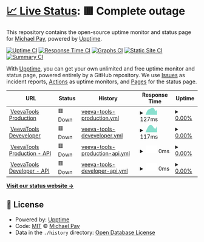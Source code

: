 # [📈 Live Status](https://MichaelVeevaPay.github.io/Trust.VeevaTools): <!--live status--> **🟥 Complete outage**

This repository contains the open-source uptime monitor and status page for [Michael Pay](https://www.veeva.com), powered by [Upptime](https://github.com/upptime/upptime).

[![Uptime CI](https://github.com/MichaelVeevaPay/Trust.VeevaTools/workflows/Uptime%20CI/badge.svg)](https://github.com/MichaelVeevaPay/Trust.VeevaTools/actions?query=workflow%3A%22Uptime+CI%22)
[![Response Time CI](https://github.com/MichaelVeevaPay/Trust.VeevaTools/workflows/Response%20Time%20CI/badge.svg)](https://github.com/MichaelVeevaPay/Trust.VeevaTools/actions?query=workflow%3A%22Response+Time+CI%22)
[![Graphs CI](https://github.com/MichaelVeevaPay/Trust.VeevaTools/workflows/Graphs%20CI/badge.svg)](https://github.com/MichaelVeevaPay/Trust.VeevaTools/actions?query=workflow%3A%22Graphs+CI%22)
[![Static Site CI](https://github.com/MichaelVeevaPay/Trust.VeevaTools/workflows/Static%20Site%20CI/badge.svg)](https://github.com/MichaelVeevaPay/Trust.VeevaTools/actions?query=workflow%3A%22Static+Site+CI%22)
[![Summary CI](https://github.com/MichaelVeevaPay/Trust.VeevaTools/workflows/Summary%20CI/badge.svg)](https://github.com/MichaelVeevaPay/Trust.VeevaTools/actions?query=workflow%3A%22Summary+CI%22)

With [Upptime](https://upptime.js.org), you can get your own unlimited and free uptime monitor and status page, powered entirely by a GitHub repository. We use [Issues](https://github.com/MichaelVeevaPay/Trust.VeevaTools/issues) as incident reports, [Actions](https://github.com/MichaelVeevaPay/Trust.VeevaTools/actions) as uptime monitors, and [Pages](https://MichaelVeevaPay.github.io/Trust.VeevaTools) for the status page.

<!--start: status pages-->
<!-- This summary is generated by Upptime (https://github.com/upptime/upptime) -->
<!-- Do not edit this manually, your changes will be overwritten -->
<!-- prettier-ignore -->
| URL | Status | History | Response Time | Uptime |
| --- | ------ | ------- | ------------- | ------ |
| <img alt="" src="https://icons.duckduckgo.com/ip3/cctools.veevaservices.com.ico" height="13"> [VeevaTools Production](https://cctools.veevaservices.com) | 🟥 Down | [veeva-tools-production.yml](https://github.com/MichaelVeevaPay/Trust.VeevaTools/commits/HEAD/history/veeva-tools-production.yml) | <details><summary><img alt="Response time graph" src="./graphs/veeva-tools-production/response-time-week.png" height="20"> 127ms</summary><br><a href="https://MichaelVeevaPay.github.io/Trust.VeevaTools/history/veeva-tools-production"><img alt="Response time 103" src="https://img.shields.io/endpoint?url=https%3A%2F%2Fraw.githubusercontent.com%2FMichaelVeevaPay%2FTrust.VeevaTools%2FHEAD%2Fapi%2Fveeva-tools-production%2Fresponse-time.json"></a><br><a href="https://MichaelVeevaPay.github.io/Trust.VeevaTools/history/veeva-tools-production"><img alt="24-hour response time 101" src="https://img.shields.io/endpoint?url=https%3A%2F%2Fraw.githubusercontent.com%2FMichaelVeevaPay%2FTrust.VeevaTools%2FHEAD%2Fapi%2Fveeva-tools-production%2Fresponse-time-day.json"></a><br><a href="https://MichaelVeevaPay.github.io/Trust.VeevaTools/history/veeva-tools-production"><img alt="7-day response time 127" src="https://img.shields.io/endpoint?url=https%3A%2F%2Fraw.githubusercontent.com%2FMichaelVeevaPay%2FTrust.VeevaTools%2FHEAD%2Fapi%2Fveeva-tools-production%2Fresponse-time-week.json"></a><br><a href="https://MichaelVeevaPay.github.io/Trust.VeevaTools/history/veeva-tools-production"><img alt="30-day response time 115" src="https://img.shields.io/endpoint?url=https%3A%2F%2Fraw.githubusercontent.com%2FMichaelVeevaPay%2FTrust.VeevaTools%2FHEAD%2Fapi%2Fveeva-tools-production%2Fresponse-time-month.json"></a><br><a href="https://MichaelVeevaPay.github.io/Trust.VeevaTools/history/veeva-tools-production"><img alt="1-year response time 102" src="https://img.shields.io/endpoint?url=https%3A%2F%2Fraw.githubusercontent.com%2FMichaelVeevaPay%2FTrust.VeevaTools%2FHEAD%2Fapi%2Fveeva-tools-production%2Fresponse-time-year.json"></a></details> | <details><summary><a href="https://MichaelVeevaPay.github.io/Trust.VeevaTools/history/veeva-tools-production">0.00%</a></summary><a href="https://MichaelVeevaPay.github.io/Trust.VeevaTools/history/veeva-tools-production"><img alt="All-time uptime 0.00%" src="https://img.shields.io/endpoint?url=https%3A%2F%2Fraw.githubusercontent.com%2FMichaelVeevaPay%2FTrust.VeevaTools%2FHEAD%2Fapi%2Fveeva-tools-production%2Fuptime.json"></a><br><a href="https://MichaelVeevaPay.github.io/Trust.VeevaTools/history/veeva-tools-production"><img alt="24-hour uptime 0.00%" src="https://img.shields.io/endpoint?url=https%3A%2F%2Fraw.githubusercontent.com%2FMichaelVeevaPay%2FTrust.VeevaTools%2FHEAD%2Fapi%2Fveeva-tools-production%2Fuptime-day.json"></a><br><a href="https://MichaelVeevaPay.github.io/Trust.VeevaTools/history/veeva-tools-production"><img alt="7-day uptime 0.00%" src="https://img.shields.io/endpoint?url=https%3A%2F%2Fraw.githubusercontent.com%2FMichaelVeevaPay%2FTrust.VeevaTools%2FHEAD%2Fapi%2Fveeva-tools-production%2Fuptime-week.json"></a><br><a href="https://MichaelVeevaPay.github.io/Trust.VeevaTools/history/veeva-tools-production"><img alt="30-day uptime 0.00%" src="https://img.shields.io/endpoint?url=https%3A%2F%2Fraw.githubusercontent.com%2FMichaelVeevaPay%2FTrust.VeevaTools%2FHEAD%2Fapi%2Fveeva-tools-production%2Fuptime-month.json"></a><br><a href="https://MichaelVeevaPay.github.io/Trust.VeevaTools/history/veeva-tools-production"><img alt="1-year uptime 0.00%" src="https://img.shields.io/endpoint?url=https%3A%2F%2Fraw.githubusercontent.com%2FMichaelVeevaPay%2FTrust.VeevaTools%2FHEAD%2Fapi%2Fveeva-tools-production%2Fuptime-year.json"></a></details>
| <img alt="" src="https://icons.duckduckgo.com/ip3/cctools-dev.veevaservices.com.ico" height="13"> [VeevaTools Deveveloper](https://cctools-dev.veevaservices.com) | 🟥 Down | [veeva-tools-deveveloper.yml](https://github.com/MichaelVeevaPay/Trust.VeevaTools/commits/HEAD/history/veeva-tools-deveveloper.yml) | <details><summary><img alt="Response time graph" src="./graphs/veeva-tools-deveveloper/response-time-week.png" height="20"> 117ms</summary><br><a href="https://MichaelVeevaPay.github.io/Trust.VeevaTools/history/veeva-tools-deveveloper"><img alt="Response time 93" src="https://img.shields.io/endpoint?url=https%3A%2F%2Fraw.githubusercontent.com%2FMichaelVeevaPay%2FTrust.VeevaTools%2FHEAD%2Fapi%2Fveeva-tools-deveveloper%2Fresponse-time.json"></a><br><a href="https://MichaelVeevaPay.github.io/Trust.VeevaTools/history/veeva-tools-deveveloper"><img alt="24-hour response time 101" src="https://img.shields.io/endpoint?url=https%3A%2F%2Fraw.githubusercontent.com%2FMichaelVeevaPay%2FTrust.VeevaTools%2FHEAD%2Fapi%2Fveeva-tools-deveveloper%2Fresponse-time-day.json"></a><br><a href="https://MichaelVeevaPay.github.io/Trust.VeevaTools/history/veeva-tools-deveveloper"><img alt="7-day response time 117" src="https://img.shields.io/endpoint?url=https%3A%2F%2Fraw.githubusercontent.com%2FMichaelVeevaPay%2FTrust.VeevaTools%2FHEAD%2Fapi%2Fveeva-tools-deveveloper%2Fresponse-time-week.json"></a><br><a href="https://MichaelVeevaPay.github.io/Trust.VeevaTools/history/veeva-tools-deveveloper"><img alt="30-day response time 100" src="https://img.shields.io/endpoint?url=https%3A%2F%2Fraw.githubusercontent.com%2FMichaelVeevaPay%2FTrust.VeevaTools%2FHEAD%2Fapi%2Fveeva-tools-deveveloper%2Fresponse-time-month.json"></a><br><a href="https://MichaelVeevaPay.github.io/Trust.VeevaTools/history/veeva-tools-deveveloper"><img alt="1-year response time 93" src="https://img.shields.io/endpoint?url=https%3A%2F%2Fraw.githubusercontent.com%2FMichaelVeevaPay%2FTrust.VeevaTools%2FHEAD%2Fapi%2Fveeva-tools-deveveloper%2Fresponse-time-year.json"></a></details> | <details><summary><a href="https://MichaelVeevaPay.github.io/Trust.VeevaTools/history/veeva-tools-deveveloper">0.00%</a></summary><a href="https://MichaelVeevaPay.github.io/Trust.VeevaTools/history/veeva-tools-deveveloper"><img alt="All-time uptime 0.00%" src="https://img.shields.io/endpoint?url=https%3A%2F%2Fraw.githubusercontent.com%2FMichaelVeevaPay%2FTrust.VeevaTools%2FHEAD%2Fapi%2Fveeva-tools-deveveloper%2Fuptime.json"></a><br><a href="https://MichaelVeevaPay.github.io/Trust.VeevaTools/history/veeva-tools-deveveloper"><img alt="24-hour uptime 0.00%" src="https://img.shields.io/endpoint?url=https%3A%2F%2Fraw.githubusercontent.com%2FMichaelVeevaPay%2FTrust.VeevaTools%2FHEAD%2Fapi%2Fveeva-tools-deveveloper%2Fuptime-day.json"></a><br><a href="https://MichaelVeevaPay.github.io/Trust.VeevaTools/history/veeva-tools-deveveloper"><img alt="7-day uptime 0.00%" src="https://img.shields.io/endpoint?url=https%3A%2F%2Fraw.githubusercontent.com%2FMichaelVeevaPay%2FTrust.VeevaTools%2FHEAD%2Fapi%2Fveeva-tools-deveveloper%2Fuptime-week.json"></a><br><a href="https://MichaelVeevaPay.github.io/Trust.VeevaTools/history/veeva-tools-deveveloper"><img alt="30-day uptime 0.00%" src="https://img.shields.io/endpoint?url=https%3A%2F%2Fraw.githubusercontent.com%2FMichaelVeevaPay%2FTrust.VeevaTools%2FHEAD%2Fapi%2Fveeva-tools-deveveloper%2Fuptime-month.json"></a><br><a href="https://MichaelVeevaPay.github.io/Trust.VeevaTools/history/veeva-tools-deveveloper"><img alt="1-year uptime 0.00%" src="https://img.shields.io/endpoint?url=https%3A%2F%2Fraw.githubusercontent.com%2FMichaelVeevaPay%2FTrust.VeevaTools%2FHEAD%2Fapi%2Fveeva-tools-deveveloper%2Fuptime-year.json"></a></details>
| <img alt="" src="https://icons.duckduckgo.com/ip3/cctools-api.veevaservices.com.ico" height="13"> [VeevaTools Production - API](https://cctools-api.veevaservices.com) | 🟥 Down | [veeva-tools-production-api.yml](https://github.com/MichaelVeevaPay/Trust.VeevaTools/commits/HEAD/history/veeva-tools-production-api.yml) | <details><summary><img alt="Response time graph" src="./graphs/veeva-tools-production-api/response-time-week.png" height="20"> 0ms</summary><br><a href="https://MichaelVeevaPay.github.io/Trust.VeevaTools/history/veeva-tools-production-api"><img alt="Response time 0" src="https://img.shields.io/endpoint?url=https%3A%2F%2Fraw.githubusercontent.com%2FMichaelVeevaPay%2FTrust.VeevaTools%2FHEAD%2Fapi%2Fveeva-tools-production-api%2Fresponse-time.json"></a><br><a href="https://MichaelVeevaPay.github.io/Trust.VeevaTools/history/veeva-tools-production-api"><img alt="24-hour response time 0" src="https://img.shields.io/endpoint?url=https%3A%2F%2Fraw.githubusercontent.com%2FMichaelVeevaPay%2FTrust.VeevaTools%2FHEAD%2Fapi%2Fveeva-tools-production-api%2Fresponse-time-day.json"></a><br><a href="https://MichaelVeevaPay.github.io/Trust.VeevaTools/history/veeva-tools-production-api"><img alt="7-day response time 0" src="https://img.shields.io/endpoint?url=https%3A%2F%2Fraw.githubusercontent.com%2FMichaelVeevaPay%2FTrust.VeevaTools%2FHEAD%2Fapi%2Fveeva-tools-production-api%2Fresponse-time-week.json"></a><br><a href="https://MichaelVeevaPay.github.io/Trust.VeevaTools/history/veeva-tools-production-api"><img alt="30-day response time 0" src="https://img.shields.io/endpoint?url=https%3A%2F%2Fraw.githubusercontent.com%2FMichaelVeevaPay%2FTrust.VeevaTools%2FHEAD%2Fapi%2Fveeva-tools-production-api%2Fresponse-time-month.json"></a><br><a href="https://MichaelVeevaPay.github.io/Trust.VeevaTools/history/veeva-tools-production-api"><img alt="1-year response time 0" src="https://img.shields.io/endpoint?url=https%3A%2F%2Fraw.githubusercontent.com%2FMichaelVeevaPay%2FTrust.VeevaTools%2FHEAD%2Fapi%2Fveeva-tools-production-api%2Fresponse-time-year.json"></a></details> | <details><summary><a href="https://MichaelVeevaPay.github.io/Trust.VeevaTools/history/veeva-tools-production-api">0.00%</a></summary><a href="https://MichaelVeevaPay.github.io/Trust.VeevaTools/history/veeva-tools-production-api"><img alt="All-time uptime 0.00%" src="https://img.shields.io/endpoint?url=https%3A%2F%2Fraw.githubusercontent.com%2FMichaelVeevaPay%2FTrust.VeevaTools%2FHEAD%2Fapi%2Fveeva-tools-production-api%2Fuptime.json"></a><br><a href="https://MichaelVeevaPay.github.io/Trust.VeevaTools/history/veeva-tools-production-api"><img alt="24-hour uptime 0.00%" src="https://img.shields.io/endpoint?url=https%3A%2F%2Fraw.githubusercontent.com%2FMichaelVeevaPay%2FTrust.VeevaTools%2FHEAD%2Fapi%2Fveeva-tools-production-api%2Fuptime-day.json"></a><br><a href="https://MichaelVeevaPay.github.io/Trust.VeevaTools/history/veeva-tools-production-api"><img alt="7-day uptime 0.00%" src="https://img.shields.io/endpoint?url=https%3A%2F%2Fraw.githubusercontent.com%2FMichaelVeevaPay%2FTrust.VeevaTools%2FHEAD%2Fapi%2Fveeva-tools-production-api%2Fuptime-week.json"></a><br><a href="https://MichaelVeevaPay.github.io/Trust.VeevaTools/history/veeva-tools-production-api"><img alt="30-day uptime 0.00%" src="https://img.shields.io/endpoint?url=https%3A%2F%2Fraw.githubusercontent.com%2FMichaelVeevaPay%2FTrust.VeevaTools%2FHEAD%2Fapi%2Fveeva-tools-production-api%2Fuptime-month.json"></a><br><a href="https://MichaelVeevaPay.github.io/Trust.VeevaTools/history/veeva-tools-production-api"><img alt="1-year uptime 0.00%" src="https://img.shields.io/endpoint?url=https%3A%2F%2Fraw.githubusercontent.com%2FMichaelVeevaPay%2FTrust.VeevaTools%2FHEAD%2Fapi%2Fveeva-tools-production-api%2Fuptime-year.json"></a></details>
| <img alt="" src="https://icons.duckduckgo.com/ip3/cctools-dev-api.veevaservices.com.ico" height="13"> [VeevaTools Developer - API](https://cctools-dev-api.veevaservices.com) | 🟥 Down | [veeva-tools-developer-api.yml](https://github.com/MichaelVeevaPay/Trust.VeevaTools/commits/HEAD/history/veeva-tools-developer-api.yml) | <details><summary><img alt="Response time graph" src="./graphs/veeva-tools-developer-api/response-time-week.png" height="20"> 0ms</summary><br><a href="https://MichaelVeevaPay.github.io/Trust.VeevaTools/history/veeva-tools-developer-api"><img alt="Response time 0" src="https://img.shields.io/endpoint?url=https%3A%2F%2Fraw.githubusercontent.com%2FMichaelVeevaPay%2FTrust.VeevaTools%2FHEAD%2Fapi%2Fveeva-tools-developer-api%2Fresponse-time.json"></a><br><a href="https://MichaelVeevaPay.github.io/Trust.VeevaTools/history/veeva-tools-developer-api"><img alt="24-hour response time 0" src="https://img.shields.io/endpoint?url=https%3A%2F%2Fraw.githubusercontent.com%2FMichaelVeevaPay%2FTrust.VeevaTools%2FHEAD%2Fapi%2Fveeva-tools-developer-api%2Fresponse-time-day.json"></a><br><a href="https://MichaelVeevaPay.github.io/Trust.VeevaTools/history/veeva-tools-developer-api"><img alt="7-day response time 0" src="https://img.shields.io/endpoint?url=https%3A%2F%2Fraw.githubusercontent.com%2FMichaelVeevaPay%2FTrust.VeevaTools%2FHEAD%2Fapi%2Fveeva-tools-developer-api%2Fresponse-time-week.json"></a><br><a href="https://MichaelVeevaPay.github.io/Trust.VeevaTools/history/veeva-tools-developer-api"><img alt="30-day response time 0" src="https://img.shields.io/endpoint?url=https%3A%2F%2Fraw.githubusercontent.com%2FMichaelVeevaPay%2FTrust.VeevaTools%2FHEAD%2Fapi%2Fveeva-tools-developer-api%2Fresponse-time-month.json"></a><br><a href="https://MichaelVeevaPay.github.io/Trust.VeevaTools/history/veeva-tools-developer-api"><img alt="1-year response time 0" src="https://img.shields.io/endpoint?url=https%3A%2F%2Fraw.githubusercontent.com%2FMichaelVeevaPay%2FTrust.VeevaTools%2FHEAD%2Fapi%2Fveeva-tools-developer-api%2Fresponse-time-year.json"></a></details> | <details><summary><a href="https://MichaelVeevaPay.github.io/Trust.VeevaTools/history/veeva-tools-developer-api">0.00%</a></summary><a href="https://MichaelVeevaPay.github.io/Trust.VeevaTools/history/veeva-tools-developer-api"><img alt="All-time uptime 0.00%" src="https://img.shields.io/endpoint?url=https%3A%2F%2Fraw.githubusercontent.com%2FMichaelVeevaPay%2FTrust.VeevaTools%2FHEAD%2Fapi%2Fveeva-tools-developer-api%2Fuptime.json"></a><br><a href="https://MichaelVeevaPay.github.io/Trust.VeevaTools/history/veeva-tools-developer-api"><img alt="24-hour uptime 0.00%" src="https://img.shields.io/endpoint?url=https%3A%2F%2Fraw.githubusercontent.com%2FMichaelVeevaPay%2FTrust.VeevaTools%2FHEAD%2Fapi%2Fveeva-tools-developer-api%2Fuptime-day.json"></a><br><a href="https://MichaelVeevaPay.github.io/Trust.VeevaTools/history/veeva-tools-developer-api"><img alt="7-day uptime 0.00%" src="https://img.shields.io/endpoint?url=https%3A%2F%2Fraw.githubusercontent.com%2FMichaelVeevaPay%2FTrust.VeevaTools%2FHEAD%2Fapi%2Fveeva-tools-developer-api%2Fuptime-week.json"></a><br><a href="https://MichaelVeevaPay.github.io/Trust.VeevaTools/history/veeva-tools-developer-api"><img alt="30-day uptime 0.00%" src="https://img.shields.io/endpoint?url=https%3A%2F%2Fraw.githubusercontent.com%2FMichaelVeevaPay%2FTrust.VeevaTools%2FHEAD%2Fapi%2Fveeva-tools-developer-api%2Fuptime-month.json"></a><br><a href="https://MichaelVeevaPay.github.io/Trust.VeevaTools/history/veeva-tools-developer-api"><img alt="1-year uptime 0.00%" src="https://img.shields.io/endpoint?url=https%3A%2F%2Fraw.githubusercontent.com%2FMichaelVeevaPay%2FTrust.VeevaTools%2FHEAD%2Fapi%2Fveeva-tools-developer-api%2Fuptime-year.json"></a></details>

<!--end: status pages-->

[**Visit our status website →**](https://MichaelVeevaPay.github.io/Trust.VeevaTools)

## 📄 License

- Powered by: [Upptime](https://github.com/upptime/upptime)
- Code: [MIT](./LICENSE) © [Michael Pay](https://www.veeva.com)
- Data in the `./history` directory: [Open Database License](https://opendatacommons.org/licenses/odbl/1-0/)
